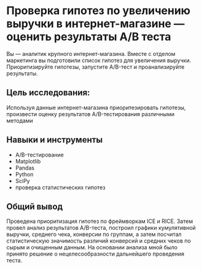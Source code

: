 # **Проверка гипотез по увеличению выручки в интернет-магазине — оценить результаты A/B теста**

Вы — аналитик крупного интернет-магазина. Вместе с отделом маркетинга вы подготовили список гипотез для увеличения выручки. Приоритизируйте гипотезы, запустите A/B-тест и проанализируйте результаты.

## **Цель исследования:**

Используя данные интернет-магазина приоритезировать гипотезы, произвести оценку результатов A/B-тестирования различными методами

## **Навыки и инструменты**  
- A/B-тестирование
- Matplotlib
- Pandas
- Python
- SciPy
- проверка статистических гипотез

## **Общий вывод**  
Проведена приоритизация гипотез по фреймворкам ICE и RICE. 
Затем провел анализ результатов A/B-теста, построил графики кумулятивной выручки, среднего чека, конверсии по группам, а затем посчитал статистическую значимость различий конверсий и средних чеков по сырым и очищенным данным. 
На основании анализа мной было принято решение о нецелесообразности дальнейшего проведения теста.
